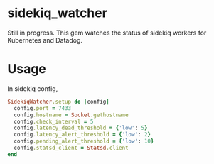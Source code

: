 # sidekiq_watcher
Still in progress. This gem watches the status of sidekiq workers for Kubernetes and Datadog.

# Usage
In sidekiq config,
```ruby
SidekiqWatcher.setup do |config|
  config.port = 7433
  config.hostname = Socket.gethostname
  config.check_interval = 5
  config.latency_dead_threshold = {'low': 5}
  config.latency_alert_threshold = {'low': 2}
  config.pending_alert_threshold = {'low': 10}
  config.statsd_client = Statsd.client
end
```
